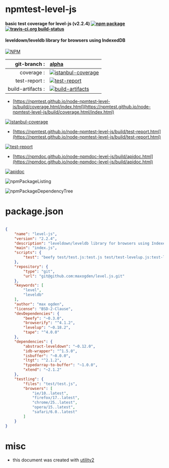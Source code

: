 # npmtest-level-js

#### basic test coverage for  level-js (v2.2.4)  [![npm package](https://img.shields.io/npm/v/npmtest-level-js.svg?style=flat-square)](https://www.npmjs.org/package/npmtest-level-js) [![travis-ci.org build-status](https://api.travis-ci.org/npmtest/node-npmtest-level-js.svg)](https://travis-ci.org/npmtest/node-npmtest-level-js)

#### leveldown/leveldb library for browsers using IndexedDB

[![NPM](https://nodei.co/npm/level-js.png?downloads=true&downloadRank=true&stars=true)](https://www.npmjs.com/package/level-js)

| git-branch : | [alpha](https://github.com/npmtest/node-npmtest-level-js/tree/alpha)|
|--:|:--|
| coverage : | [![istanbul-coverage](https://npmtest.github.io/node-npmtest-level-js/build/coverage.badge.svg)](https://npmtest.github.io/node-npmtest-level-js/build/coverage.html/index.html)|
| test-report : | [![test-report](https://npmtest.github.io/node-npmtest-level-js/build/test-report.badge.svg)](https://npmtest.github.io/node-npmtest-level-js/build/test-report.html)|
| build-artifacts : | [![build-artifacts](https://npmtest.github.io/node-npmtest-level-js/glyphicons_144_folder_open.png)](https://github.com/npmtest/node-npmtest-level-js/tree/gh-pages/build)|

- [https://npmtest.github.io/node-npmtest-level-js/build/coverage.html/index.html](https://npmtest.github.io/node-npmtest-level-js/build/coverage.html/index.html)

[![istanbul-coverage](https://npmtest.github.io/node-npmtest-level-js/build/screenCapture.buildCi.browser.%252Ftmp%252Fbuild%252Fcoverage.lib.html.png)](https://npmtest.github.io/node-npmtest-level-js/build/coverage.html/index.html)

- [https://npmtest.github.io/node-npmtest-level-js/build/test-report.html](https://npmtest.github.io/node-npmtest-level-js/build/test-report.html)

[![test-report](https://npmtest.github.io/node-npmtest-level-js/build/screenCapture.buildCi.browser.%252Ftmp%252Fbuild%252Ftest-report.html.png)](https://npmtest.github.io/node-npmtest-level-js/build/test-report.html)

- [https://npmdoc.github.io/node-npmdoc-level-js/build/apidoc.html](https://npmdoc.github.io/node-npmdoc-level-js/build/apidoc.html)

[![apidoc](https://npmdoc.github.io/node-npmdoc-level-js/build/screenCapture.buildCi.browser.%252Ftmp%252Fbuild%252Fapidoc.html.png)](https://npmdoc.github.io/node-npmdoc-level-js/build/apidoc.html)

![npmPackageListing](https://npmtest.github.io/node-npmtest-level-js/build/screenCapture.npmPackageListing.svg)

![npmPackageDependencyTree](https://npmtest.github.io/node-npmtest-level-js/build/screenCapture.npmPackageDependencyTree.svg)



# package.json

```json

{
    "name": "level-js",
    "version": "2.2.4",
    "description": "leveldown/leveldb library for browsers using IndexedDB",
    "main": "index.js",
    "scripts": {
        "test": "beefy test/test.js:test.js test/test-levelup.js:test-levelup.js"
    },
    "repository": {
        "type": "git",
        "url": "git@github.com:maxogden/level.js.git"
    },
    "keywords": [
        "level",
        "leveldb"
    ],
    "author": "max ogden",
    "license": "BSD-2-Clause",
    "devDependencies": {
        "beefy": "~0.3.0",
        "browserify": "^4.1.2",
        "levelup": "~0.18.2",
        "tape": "^4.0.0"
    },
    "dependencies": {
        "abstract-leveldown": "~0.12.0",
        "idb-wrapper": "^1.5.0",
        "isbuffer": "~0.0.0",
        "ltgt": "^2.1.2",
        "typedarray-to-buffer": "~1.0.0",
        "xtend": "~2.1.2"
    },
    "testling": {
        "files": "test/test.js",
        "browsers": [
            "ie/10..latest",
            "firefox/17..latest",
            "chrome/25..latest",
            "opera/15..latest",
            "safari/6.0..latest"
        ]
    }
}
```



# misc
- this document was created with [utility2](https://github.com/kaizhu256/node-utility2)
